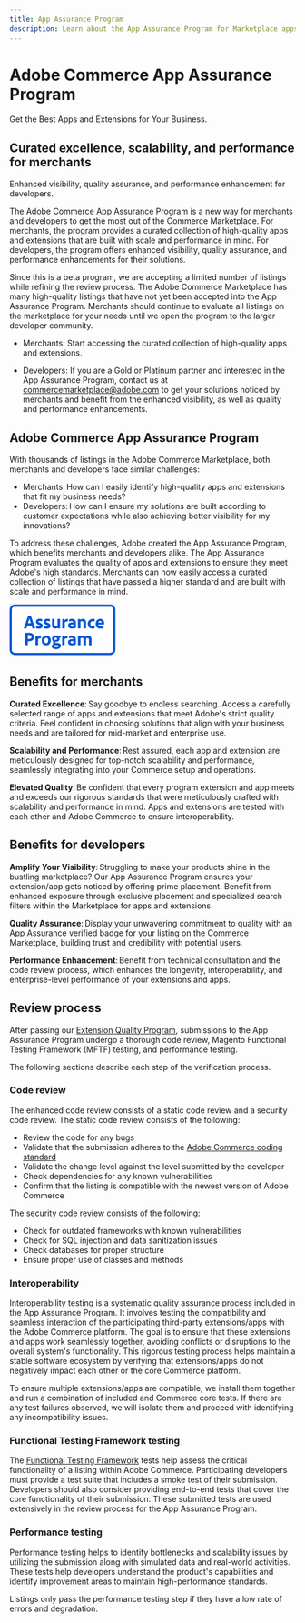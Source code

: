 ```yaml
---
title: App Assurance Program
description: Learn about the App Assurance Program for Marketplace apps and extensions for Adobe Commerce.
---
```


# Adobe Commerce App Assurance Program

Get the Best Apps and Extensions for Your Business.

## Curated excellence, scalability, and performance for merchants

Enhanced visibility, quality assurance, and performance enhancement for developers.

The Adobe Commerce App Assurance Program is a new way for merchants and developers to get the most out of the Commerce Marketplace. For merchants, the program provides a curated collection of high-quality apps and extensions that are built with scale and performance in mind. For developers, the program offers enhanced visibility, quality assurance, and performance enhancements for their solutions.

<InlineAlert variant="info" slots="text"/>

Since this is a beta program, we are accepting a limited number of listings while refining the review process. The Adobe Commerce Marketplace has many high-quality listings that have not yet been accepted into the App Assurance Program. Merchants should continue to evaluate all listings on the marketplace for your needs until we open the program to the larger developer community.

- Merchants: Start accessing the curated collection of high-quality apps and extensions.

- Developers: If you are a Gold or Platinum partner and interested in the App Assurance Program, contact us at commercemarketplace@adobe.com to get your solutions noticed by merchants and benefit from the enhanced visibility, as well as quality and performance enhancements.

## Adobe Commerce App Assurance Program

With thousands of listings in the Adobe Commerce Marketplace, both merchants and developers face similar challenges:

- Merchants: How can I easily identify high-quality apps and extensions that fit my business needs?
- Developers: How can I ensure my solutions are built according to customer expectations while also achieving better visibility for my innovations?

To address these challenges, Adobe created the App Assurance Program, which benefits merchants and developers alike. The App Assurance Program evaluates the quality of apps and extensions to ensure they meet Adobe's high standards. Merchants can now easily access a curated collection of listings that have passed a higher standard and are built with scale and performance in mind.

![assurance badge](_images/assurance-badge.png)

## Benefits for merchants

**Curated Excellence**: Say goodbye to endless searching. Access a carefully selected range of apps and extensions that meet Adobe's strict quality criteria. Feel confident in choosing solutions that align with your business needs and are tailored for mid-market and enterprise use.

**Scalability and Performance**: Rest assured, each app and extension are meticulously designed for top-notch scalability and performance, seamlessly integrating into your Commerce setup and operations.

**Elevated Quality**: Be confident that every program extension and app meets and exceeds our rigorous standards that were meticulously crafted with scalability and performance in mind. Apps and extensions are tested with each other and Adobe Commerce to ensure interoperability.

## Benefits for developers

**Amplify Your Visibility**: Struggling to make your products shine in the bustling marketplace? Our App Assurance Program ensures your extension/app gets noticed by offering prime placement. Benefit from enhanced exposure through exclusive placement and specialized search filters within the Marketplace for apps and extensions.

**Quality Assurance**: Display your unwavering commitment to quality with an App Assurance verified badge for your listing on the Commerce Marketplace, building trust and credibility with potential users.

**Performance Enhancement**: Benefit from technical consultation and the code review process, which enhances the longevity, interoperability, and enterprise-level performance of your extensions and apps.

## Review process

After passing our [Extension Quality Program](./extension-quality-program.md), submissions to the App Assurance Program undergo a thorough code review, Magento Functional Testing Framework (MFTF) testing, and performance testing.

The following sections describe each step of the verification process.

### Code review

The enhanced code review consists of a static code review and a security code review. The static code review consists of the following:

- Review the code for any bugs
- Validate that the submission adheres to the [Adobe Commerce coding standard](https://github.com/magento/magento-coding-standard)
- Validate the change level against the level submitted by the developer
- Check dependencies for any known vulnerabilities
- Confirm that the listing is compatible with the newest version of Adobe Commerce

The security code review consists of the following:

- Check for outdated frameworks with known vulnerabilities
- Check for SQL injection and data sanitization issues
- Check databases for proper structure
- Ensure proper use of classes and methods

### Interoperability

Interoperability testing is a systematic quality assurance process included in the App Assurance Program. It involves testing the compatibility and seamless interaction of the participating third-party extensions/apps with the Adobe Commerce platform. The goal is to ensure that these extensions and apps work seamlessly together, avoiding conflicts or disruptions to the overall system's functionality. This rigorous testing process helps maintain a stable software ecosystem by verifying that extensions/apps do not negatively impact each other or the core Commerce platform.

To ensure multiple extensions/apps are compatible, we install them together and run a combination of included and Commerce core tests. If there are any test failures observed, we will isolate them and proceed with identifying any incompatibility issues.

### Functional Testing Framework testing

The [Functional Testing Framework](https://developer.adobe.com/commerce/testing/functional-testing-framework/) tests help assess the critical functionality of a listing within Adobe Commerce. Participating developers must provide a test suite that includes a smoke test of their submission. Developers should also consider providing end-to-end tests that cover the core functionality of their submission. These submitted tests are used extensively in the review process for the App Assurance Program.

### Performance testing

Performance testing helps to identify bottlenecks and scalability issues by utilizing the submission along with simulated data and real-world activities. These tests help developers understand the product's capabilities and identify improvement areas to maintain high-performance standards.

Listings only pass the performance testing step if they have a low rate of errors and degradation.
